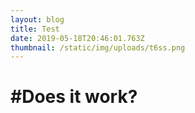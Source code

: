 ```yaml
---
layout: blog
title: Test
date: 2019-05-18T20:46:01.763Z
thumbnail: /static/img/uploads/t6ss.png
---
```

# \#Does it work?
